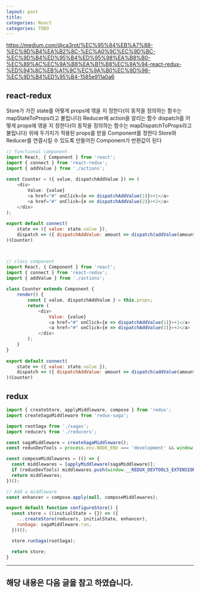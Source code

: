 ```yaml
---
layout: post
title: 
categories: React
categories: TODO
---
```


https://medium.com/@ca3rot/%EC%95%84%EB%A7%88-%EC%9D%B4%EA%B2%8C-%EC%A0%9C%EC%9D%BC-%EC%9D%B4%ED%95%B4%ED%95%98%EA%B8%B0-%EC%89%AC%EC%9A%B8%EA%B1%B8%EC%9A%94-react-redux-%ED%94%8C%EB%A1%9C%EC%9A%B0%EC%9D%98-%EC%9D%B4%ED%95%B4-1585e911a0a6

## react-redux
Store가 가진 state를 어떻게 props에 엮을 지 정한다(이 동작을 정의하는 함수는 mapStateToProps라고 불립니다)
Reducer에 action을 알리는 함수 dispatch를 어떻게 props에 엮을 지 정한다(이 동작을 정의하는 함수는 mapDispatchToProps라고 불립니다)
위에 두가지가 적용된 props를 받을 Component를 정한다
Store와 Reducer를 연결시킬 수 있도록 만들어진 Component가 반환값이 된다

```js
// functional component
import React, { Component } from 'react';
import { connect } from 'react-redux';
import { addValue } from './actions';
​
const Counter = ({ value, dispatchAddValue }) => (
    <div>
        Value: {value}
        <a href="#" onClick={e => dispatchAddValue(1)}>+1</a>
        <a href="#" onClick={e => dispatchAddValue(2)}>+2</a>
    </div>
);
​
export default connect(
    state => ({ value: state.value }),
    dispatch => ({ dispatchAddValue: amount => dispatch(addValue(amount)) })
)(Counter)



// class component
import React, { Component } from 'react';
import { connect } from 'react-redux';
import { addValue } from './actions';
​
class Counter extends Component {
    render() {
        const { value, dispatchAddValue } = this.props;
        return (
            <div>
                Value: {value}
                <a href="#" onClick={e => dispatchAddValue(1)}>+1</a>
                <a href="#" onClick={e => dispatchAddValue(2)}>+2</a>
            </div>
        );
    }
}
​
export default connect(
    state => ({ value: state.value }),
    dispatch => ({ dispatchAddValue: amount => dispatch(addValue(amount)) })
)(Counter)
```

## redux

```js
import { createStore, applyMiddleware, compose } from 'redux';
import createSagaMiddleware from 'redux-saga';

import rootSaga from './sagas';
import reducers from './reducers';

const sagaMiddleware = createSagaMiddleware();
const reduxDevTools = process.env.NODE_ENV === 'development' && window.__REDUX_DEVTOOLS_EXTENSION__;

const composeMiddlewares = (() => {
  const middlewares = [applyMiddleware(sagaMiddleware)];
  if (reduxDevTools) middlewares.push(window.__REDUX_DEVTOOLS_EXTENSION__());
  return middlewares;
})();

// Add a middleware
const enhancer = compose.apply(null, composeMiddlewares);

export default function configureStore() {
  const store = ((initialState = {}) => ({
    ...createStore(reducers, initialState, enhancer),
    runSaga: sagaMiddleware.run,
  }))();

  store.runSaga(rootSaga);

  return store;
}

```
----
해당 내용은 다음 글을 참고 하였습니다.
- 